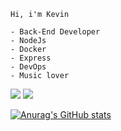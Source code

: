
    Hi, i'm Kevin 
    
    - Back-End Developer
    - NodeJs 
    - Docker
    - Express
    - DevOps
    - Music lover 


 [<img src = "https://img.shields.io/badge/Gmail-D14836?style=for-the-badge&logo=gmail&logoColor=white">](kevin.almeida1111.ka@gmail.com) [<img src="https://img.shields.io/badge/linkedin-%230077B5.svg?&style=for-the-badge&logo=linkedin&logoColor=white" />](https://www.linkedin.com/in/kevin-almeida-57258b1b4/)  

[![Anurag's GitHub stats](https://github-readme-stats.vercel.app/api?username=The-Kevin)](https://github.com/The-Kevin/github-readme-stats)
